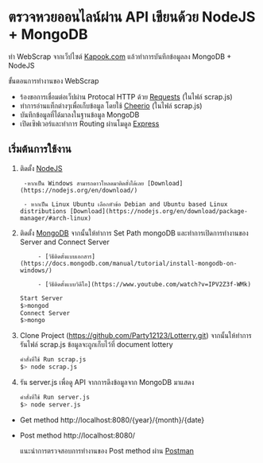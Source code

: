 # ตรวจหวยออนไลน์ผ่าน API เขียนด้วย NodeJS + MongoDB
ทำ WebScrap จากเว็ปไซต์ [Kapook.com]( http://lottery.kapook.com/history.html) แล้วทำการบันทึกข้อมูลลง MongoDB + NodeJS

ขั้นตอนการทำงานของ WebScrap
- ร้องขอการเชื่อมต่อเว็ปผ่าน Protocal HTTP ด้วย [Requests](https://www.npmjs.com/package/request) (ในไฟล์ scrap.js) 
- ทำการอ่านแท็กต่างๆเพื่อเก็บข้อมูล โดยใช้ [Cheerio](https://github.com/cheeriojs/cheerio) (ในไฟล์ scrap.js)
- บันทึกข้อมูลที่ได้มาลงในฐานข้อมูล MongoDB
- เปิดเซิฟเวอร์และทำการ Routing ผ่านโมดูล [Express](https://www.npmjs.com/package/express)

## เริ่มต้นการใช้งาน
1. ติดตั้ง [NodeJS]( https://nodejs.org/en/) 

        -หากเป็น Windows สามารถดาวโหลดมาติดตั้งได้เลย [Download](https://nodejs.org/en/download/)
		
        - หากเป็น Linux Ubuntu เลือกหัวข้อ Debian and Ubuntu based Linux distributions [Download](https://nodejs.org/en/download/package-manager/#arch-linux)
2. ติดตั้ง [MongoDB](https://www.mongodb.com/download-center?jmp=nav) จากนั้นให้ทำการ Set Path mongoDB และทำการเปิดการทำงานของ Server  and Connect Server

            - [วิธีติดตั้งแบบเอกสาร](https://docs.mongodb.com/manual/tutorial/install-mongodb-on-windows/)
			
            - [วิธีติดตั้งแบบวิดีโอ](https://www.youtube.com/watch?v=IPV2Z3f-WMk)
			
     ```sh
    Start Server
     $>mongod
    Connect Server
    $>mongo
    ```
3. Clone Project (https://github.com/Party12123/Lotterry.git) จากนั้นให้ทำการรันไฟล์ scrap.js ข้อมูลจะถูกเก็บไว้ที่ document lottery
     ```sh
    คำสั่งที่ใช้ Run scrap.js
     $> node scrap.js
    ```
4. รัน server.js เพื่อดู API จากการดึงข้อมูลจาก MongoDB มาแสดง
     ```sh
    คำสั่งที่ใช้ Run server.js
     $> node server.js
    ```
- Get method http://localhost:8080/{year}/{month}/{date}
- Post method http://localhost:8080/

  แนะนำการตรวจสอบการทำงานของ Post method ผ่าน [Postman](https://chrome.google.com/webstore/detail/postman/fhbjgbiflinjbdggehcddcbncdddomop?hl=th)
